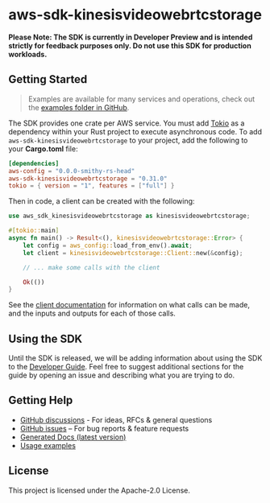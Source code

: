 # aws-sdk-kinesisvideowebrtcstorage

**Please Note: The SDK is currently in Developer Preview and is intended strictly for
feedback purposes only. Do not use this SDK for production workloads.**



## Getting Started

> Examples are available for many services and operations, check out the
> [examples folder in GitHub](https://github.com/awslabs/aws-sdk-rust/tree/main/examples).

The SDK provides one crate per AWS service. You must add [Tokio](https://crates.io/crates/tokio)
as a dependency within your Rust project to execute asynchronous code. To add `aws-sdk-kinesisvideowebrtcstorage` to
your project, add the following to your **Cargo.toml** file:

```toml
[dependencies]
aws-config = "0.0.0-smithy-rs-head"
aws-sdk-kinesisvideowebrtcstorage = "0.31.0"
tokio = { version = "1", features = ["full"] }
```

Then in code, a client can be created with the following:

```rust
use aws_sdk_kinesisvideowebrtcstorage as kinesisvideowebrtcstorage;

#[tokio::main]
async fn main() -> Result<(), kinesisvideowebrtcstorage::Error> {
    let config = aws_config::load_from_env().await;
    let client = kinesisvideowebrtcstorage::Client::new(&config);

    // ... make some calls with the client

    Ok(())
}
```

See the [client documentation](https://docs.rs/aws-sdk-kinesisvideowebrtcstorage/latest/aws_sdk_kinesisvideowebrtcstorage/client/struct.Client.html)
for information on what calls can be made, and the inputs and outputs for each of those calls.

## Using the SDK

Until the SDK is released, we will be adding information about using the SDK to the
[Developer Guide](https://docs.aws.amazon.com/sdk-for-rust/latest/dg/welcome.html). Feel free to suggest
additional sections for the guide by opening an issue and describing what you are trying to do.

## Getting Help

* [GitHub discussions](https://github.com/awslabs/aws-sdk-rust/discussions) - For ideas, RFCs & general questions
* [GitHub issues](https://github.com/awslabs/aws-sdk-rust/issues/new/choose) – For bug reports & feature requests
* [Generated Docs (latest version)](https://awslabs.github.io/aws-sdk-rust/)
* [Usage examples](https://github.com/awslabs/aws-sdk-rust/tree/main/examples)

## License

This project is licensed under the Apache-2.0 License.

